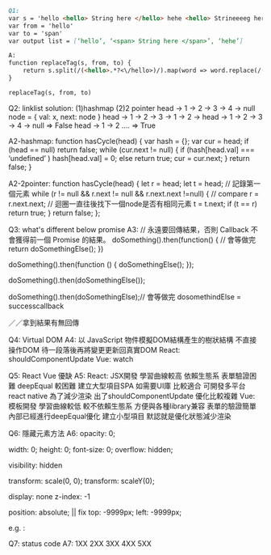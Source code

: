 ```markdown
Q1: 
var s = 'hello <hello> String here </hello> hehe <hello> Strineeeeg here </hello> hoho'
var from = 'hello'
var to = 'span'
var output list = [‘hello’, ‘<span> String here </span>’, ‘hehe’]

A:
function replaceTag(s, from, to) {
	return s.split(/(<hello>.*?<\/hello>)/).map(word => word.replace(/(<\/?)hello(>)/g, '$1' + to + '$2'))
}

replaceTag(s, from, to)
```

Q2:
linklist
solution: (1)hashmap (2)2 pointer
head -> 1 -> 2 -> 3 -> 4 -> null
node = {
	val: x,
	next: node
}
head -> 1 -> 2 -> 3 -> 1 -> 2 ->
head -> 1 -> 2 -> 3 -> 4 -> null => False
head -> 1 -> 2 …. => True

A2-hashmap:
function hasCycle(head) {
	var hash = {};
	var cur = head;
	if (head == null) return false;
	while (cur.next != null) {
		if (hash[head.val] === ‘undefined’ ) hash[head.val] = 0;
		else return true;
		cur = cur.next;
	}
	return false;
}

A2-2pointer:
function hasCycle(head) {
    let r = head;
    let t = head; // 記錄第一個元素
    while (r != null && r.next != null && r.next.next !=null) { // compare
       r = r.next.next; // 迴圈一直往後找下一個node是否有相同元素
       t = t.next;
       if (t == r) return true;
    }
    return false;
};

Q3:
what's different below promise
A3: // 永遠要回傳結果，否則 Callback 不會獲得前一個 Promise 的結果。
doSomething().then(function() { // 會等做完
  return doSomethingElse(); 
})

doSomething().then(function () {
  doSomethingElse();
});

doSomething().then(doSomethingElse());

doSomething().then(doSomethingElse);// 會等做完 dosomethindElse = successcallback

／／拿到結果有無回傳


Q4: Virtual DOM
A4: 以 JavaScript 物件模擬DOM結構產生的樹狀結構 不直接操作DOM
    待一段落後再將變更更新回真實DOM
    React: shouldComponentUpdate
    Vue: watch

Q5: React Vue 優缺
A5: 
React: 
	JSX開發
	學習曲線較高
	依賴生態系
	表單驗證困難
	deepEqual 較困難
	建立大型項目SPA  如需要UI庫 比較適合
	可開發多平台 react native
	為了減少渲染 出了shouldComponentUpdate 優化比較複雜
Vue: 
	模板開發
	學習曲線較低
	較不依賴生態系 方便與各種library兼容
	表單的驗證簡單
	內部已經進行deepEqual優化
	建立小型項目
	默認就是優化狀態減少渲染
	
Q6: 隱藏元素方法
A6: 
   opacity: 0;
	
   width: 0;
   height: 0;
   font-size: 0;
   overflow: hidden;
   
   visibility: hidden

   transform: scale(0, 0);
   transform: scaleY(0);

   display: none
   z-index: -1
   
   position: absolute; || fix
   top: -9999px;
   left: -9999px;

e.g. :



Q7: status code
A7:
   1XX
   2XX
   3XX
   4XX
   5XX
